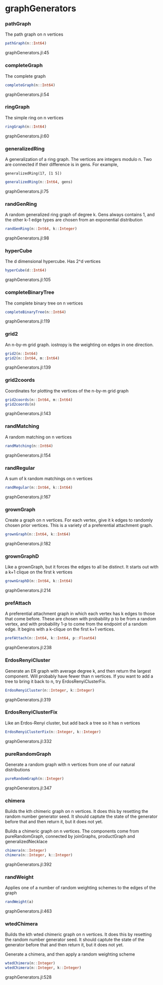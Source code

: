 # graphGenerators
### pathGraph
The path graph on n vertices


```julia
pathGraph(n::Int64)
```

graphGenerators.jl:45



### completeGraph
The complete graph


```julia
completeGraph(n::Int64)
```

graphGenerators.jl:54



### ringGraph
The simple ring on n vertices


```julia
ringGraph(n::Int64)
```

graphGenerators.jl:60



### generalizedRing
A generalization of a ring graph. The vertices are integers modulo n. Two are connected if their difference is in gens. For example, 

```
generalizedRing(17, [1 5])
```


```julia
generalizedRing(n::Int64, gens)
```

graphGenerators.jl:75



### randGenRing
A random generalized ring graph of degree k. Gens always contains 1, and the other k-1 edge types are chosen from an exponential distribution


```julia
randGenRing(n::Int64, k::Integer)
```

graphGenerators.jl:98



### hyperCube
The d dimensional hypercube.  Has 2^d vertices


```julia
hyperCube(d::Int64)
```

graphGenerators.jl:105



### completeBinaryTree
The complete binary tree on n vertices


```julia
completeBinaryTree(n::Int64)
```

graphGenerators.jl:119



### grid2
An n-by-m grid graph.  iostropy is the weighting on edges in one direction.


```julia
grid2(n::Int64)
grid2(n::Int64, m::Int64)
```

graphGenerators.jl:139



### grid2coords
Coordinates for plotting the vertices of the n-by-m grid graph


```julia
grid2coords(n::Int64, m::Int64)
grid2coords(n)
```

graphGenerators.jl:143



### randMatching
A random matching on n vertices


```julia
randMatching(n::Int64)
```

graphGenerators.jl:154



### randRegular
A sum of k random matchings on n vertices


```julia
randRegular(n::Int64, k::Int64)
```

graphGenerators.jl:167



### grownGraph
Create a graph on n vertices. For each vertex, give it k edges to randomly chosen prior vertices. This is a variety of a preferential attachment graph.    


```julia
grownGraph(n::Int64, k::Int64)
```

graphGenerators.jl:182



### grownGraphD
Like a grownGraph, but it forces the edges to all be distinct. It starts out with a k+1 clique on the first k vertices


```julia
grownGraphD(n::Int64, k::Int64)
```

graphGenerators.jl:214



### prefAttach
A preferential attachment graph in which each vertex has k edges to those that come before.  These are chosen with probability p to be from a random vertex, and with probability 1-p to come from the endpoint of a random edge. It begins with a k-clique on the first k+1 vertices.


```julia
prefAttach(n::Int64, k::Int64, p::Float64)
```

graphGenerators.jl:238



### ErdosRenyiCluster
Generate an ER graph with average degree k, and then return the largest component. Will probably have fewer than n vertices. If you want to add a tree to bring it back to n, try ErdosRenyiClusterFix.


```julia
ErdosRenyiCluster(n::Integer, k::Integer)
```

graphGenerators.jl:319



### ErdosRenyiClusterFix
Like an Erdos-Renyi cluster, but add back a tree so it has n vertices


```julia
ErdosRenyiClusterFix(n::Integer, k::Integer)
```

graphGenerators.jl:332



### pureRandomGraph
Generate a random graph with n vertices from one of our natural distributions


```julia
pureRandomGraph(n::Integer)
```

graphGenerators.jl:347



### chimera
Builds the kth chimeric graph on n vertices. It does this by resetting the random number generator seed. It should captute the state of the generator before that and then return it, but it does not yet.

Builds a chimeric graph on n vertices. The components come from pureRandomGraph, connected by joinGraphs, productGraph and generalizedNecklace


```julia
chimera(n::Integer)
chimera(n::Integer, k::Integer)
```

graphGenerators.jl:392



### randWeight
Applies one of a number of random weighting schemes to the edges of the graph


```julia
randWeight(a)
```

graphGenerators.jl:463



### wtedChimera
Builds the kth wted chimeric graph on n vertices. It does this by resetting the random number generator seed. It should captute the state of the generator before that and then return it, but it does not yet.

Generate a chimera, and then apply a random weighting scheme


```julia
wtedChimera(n::Integer)
wtedChimera(n::Integer, k::Integer)
```

graphGenerators.jl:528



